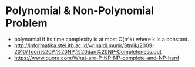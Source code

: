 # Polynomial & Non-Polynomial Problem
* polynomial if its time complexity is at most O(n^k) where k is
a constant.
* http://informatika.stei.itb.ac.id/~rinaldi.munir/Stmik/2009-2010/Teori%20P,%20NP,%20dan%20NP-Completeness.ppt
* https://www.quora.com/What-are-P-NP-NP-complete-and-NP-hard
